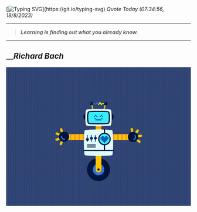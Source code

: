 [![Typing SVG](https://readme-typing-svg.herokuapp.com?font=Press+Start+2P&color=C2F784&size=35&width=900&height=100&lines=Hello+World%2C+I'm+Hung+!)](https://git.io/typing-svg) 
_Quote Today (07:34:56, 18/8/2023)_
___
>**_Learning is finding out what you already know._**
___

## __**_Richard Bach_**

![RobotDance](src/assets/images/robot-dancing-dribble.gif?style=center)
